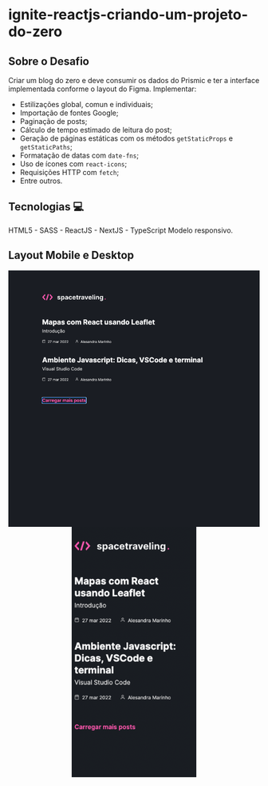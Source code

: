 # ignite-reactjs-criando-um-projeto-do-zero

## Sobre o Desafio ##

Criar um blog do zero e deve consumir os dados do Prismic e ter a interface implementada conforme o layout do Figma. Implementar:

- Estilizações global, comun e individuais;
- Importação de fontes Google;
- Paginação de posts;
- Cálculo de tempo estimado de leitura do post;
- Geração de páginas estáticas com os métodos `getStaticProps` e `getStaticPaths`;
- Formatação de datas com `date-fns`;
- Uso de ícones com `react-icons`;
- Requisições HTTP com `fetch`;
- Entre outros.

<h2>Tecnologias 💻 </h2>

HTML5 - SASS - ReactJS - NextJS - TypeScript
Modelo responsivo.

<h2>Layout Mobile e Desktop</h2>

<div align="center">
     <img src="./public/desktop.png" width="600px" align="center"> 
     <img src="./public/mobile.png" width="250px" align="center"> 
</div>
